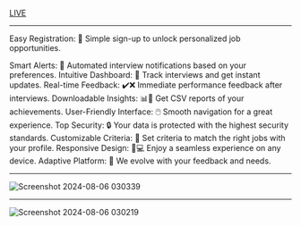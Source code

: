 [LIVE](https://placement-cell-jzpl.onrender.com)

-------------------------------------------

Easy Registration: 🚀 Simple sign-up to unlock personalized job opportunities. 

Smart Alerts: 📆 Automated interview notifications based on your preferences.
Intuitive Dashboard: 🎯 Track interviews and get instant updates.
Real-time Feedback: ✔️❌ Immediate performance feedback after interviews.
Downloadable Insights: 📊💼 Get CSV reports of your achievements.
User-Friendly Interface: 🖱️ Smooth navigation for a great experience.
Top Security: 🔒 Your data is protected with the highest security standards.
Customizable Criteria: 🎯 Set criteria to match the right jobs with your profile.
Responsive Design: 📱💻 Enjoy a seamless experience on any device.
Adaptive Platform: 🔄 We evolve with your feedback and needs.

---------------------------------------------


![Screenshot 2024-08-06 030339](https://github.com/user-attachments/assets/a8d510f2-c7fa-41dd-be27-9bd1d43d4968)

--------------------

![Screenshot 2024-08-06 030219](https://github.com/user-attachments/assets/67c872c1-45c3-49e4-941b-764c9b17863a)
